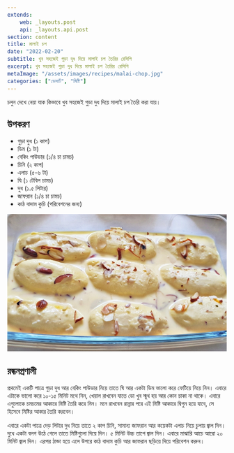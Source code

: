 ```yaml
---
extends:
    web: _layouts.post
    api: _layouts.api.post
section: content
title: মালাই চপ
date: "2022-02-20"
subtitle: খুব সহজেই গুড়া দুধ দিয়ে মালাই চপ তৈরির রেসিপি
excerpt: খুব সহজেই গুড়া দুধ দিয়ে মালাই চপ তৈরির রেসিপি
metaImage: "/assets/images/recipes/malai-chop.jpg"
categories: ["ডেসার্ট", "মিষ্টি"]
---
```


চলুন দেখে নেয়া যাক কিভাবে খুব সহজেই গুড়া দুধ দিয়ে মালাই চপ তৈরি করা যায়।

## উপকরণ

- গুড়া দুধ (১ কাপ)
- ডিম (১ টা)
- বেকিং পাউডার (১/৪ চা চামচ)
- চিনি (২ কাপ)
- এলাচ (৫-৬ টা)
- ঘি (১ টেবিল চামচ)
- দুধ (১.৫ লিটার)
- জাফরান (১/৪ চা চামচ)
- কাঠ বাদাম কুচি (পরিবেশনের জন্য)

![মালাই চপ](/assets/images/recipes/malai-chop.jpg)

## রন্ধনপ্রণালী

প্রথমেই একটি পাত্রে গুড়া দুধ আর বেকিং পাউডার নিয়ে তাতে ঘি আর একটা ডিম ভালো করে ফেটিয়ে নিয়ে নিন।
এবারে এটাকে ভালো করে ১০-১৫ মিনিট মথে নিন, খেয়াল রাখবেন যাতে ডো খুব স্মুথ হয় আর কোন চাকা না
থাকে। এবারে এগুলোকে চমচমের আকারে মিষ্টি তৈরি করে নিন। মনে রাখবেন রান্নার পরে এই মিষ্টি আকারে দ্বিগুন
হয়ে যাবে, সে হিসেবে মিষ্টির আকার তৈরি করবেন।

এবারে একটা পাত্রে দেড় লিটার দুধ নিয়ে তাতে ২ কাপ চিনি, সামান্য জাফরান আর কয়েকটা এলাচ নিয়ে চুলায়
জ্বাল দিন। দুধে একটা বলগ উঠে গেলে তাতে মিষ্টিগুলো দিয়ে দিন। ৫ মিনিট উচ্চ তাপে জ্বাল দিন। এবারে মাঝারি
আচে আরো ২০ মিনিট জ্বাল দিন। এরপর ঠান্ডা হয়ে এলে উপরে কাঠ বাদাম কুচি আর জাফরান ছড়িয়ে দিয়ে
পরিবেশন করুন।
